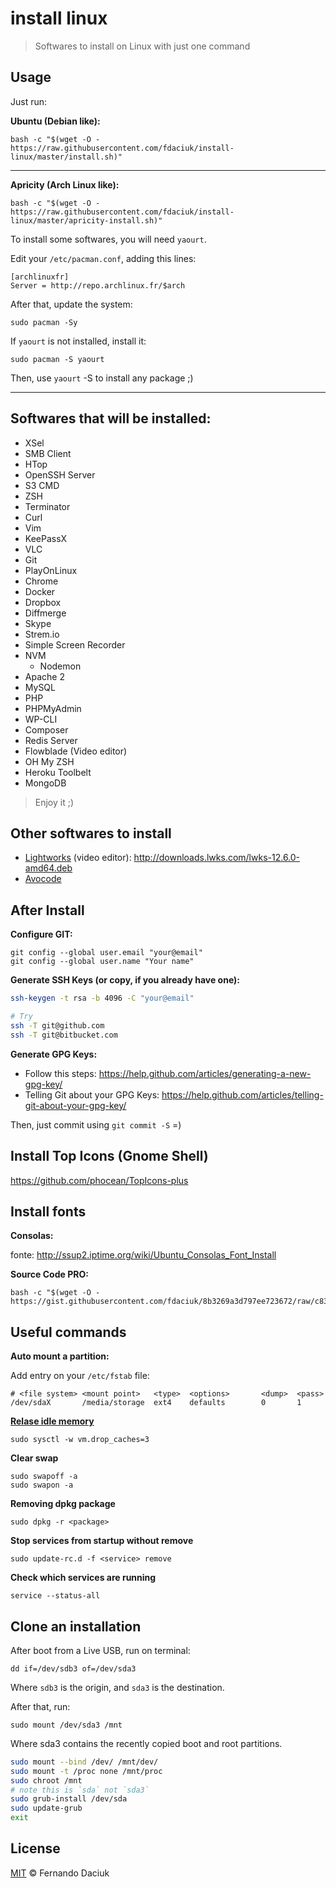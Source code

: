 # install linux

> Softwares to install on Linux with just one command

## Usage

Just run:

**Ubuntu (Debian like):**

```console
bash -c "$(wget -O - https://raw.githubusercontent.com/fdaciuk/install-linux/master/install.sh)"
```

---

**Apricity (Arch Linux like):**

```console
bash -c "$(wget -O - https://raw.githubusercontent.com/fdaciuk/install-linux/master/apricity-install.sh)"
```

To install some softwares, you will need `yaourt`.

Edit your `/etc/pacman.conf`, adding this lines:

```
[archlinuxfr]
Server = http://repo.archlinux.fr/$arch
```

After that, update the system:

```console
sudo pacman -Sy
```

If `yaourt` is not installed, install it:

```console
sudo pacman -S yaourt
```

Then, use `yaourt` -S <package-name> to install any package ;)

---

## Softwares that will be installed:

- XSel
- SMB Client
- HTop
- OpenSSH Server
- S3 CMD
- ZSH
- Terminator
- Curl
- Vim
- KeePassX
- VLC
- Git
- PlayOnLinux
- Chrome
- Docker
- Dropbox
- Diffmerge
- Skype
- Strem.io
- Simple Screen Recorder
- NVM
  - Nodemon
- Apache 2
- MySQL
- PHP
- PHPMyAdmin
- WP-CLI
- Composer
- Redis Server
- Flowblade (Video editor)
- OH My ZSH
- Heroku Toolbelt
- MongoDB

> Enjoy it ;)

## Other softwares to install
- [Lightworks](https://www.lwks.com/) (video editor): http://downloads.lwks.com/lwks-12.6.0-amd64.deb
- [Avocode](https://avocode.com/)

## After Install

**Configure GIT:**

```console
git config --global user.email "your@email"
git config --global user.name "Your name"
```

**Generate SSH Keys (or copy, if you already have one):**

```sh
ssh-keygen -t rsa -b 4096 -C "your@email"

# Try
ssh -T git@github.com
ssh -T git@bitbucket.com
```

**Generate GPG Keys:**

- Follow this steps: https://help.github.com/articles/generating-a-new-gpg-key/
- Telling Git about your GPG Keys: https://help.github.com/articles/telling-git-about-your-gpg-key/

Then, just commit using `git commit -S` =)

## Install Top Icons (Gnome Shell)

https://github.com/phocean/TopIcons-plus

## Install fonts

**Consolas:**

fonte: http://ssup2.iptime.org/wiki/Ubuntu_Consolas_Font_Install

**Source Code PRO:**

```console
bash -c "$(wget -O - https://gist.githubusercontent.com/fdaciuk/8b3269a3d797ee723672/raw/c8344f9cd4f91a8ae69535c833253ae87ef86d5b/sourcecodepro.sh)"
```

## Useful commands

**Auto mount a partition:**

Add entry on your `/etc/fstab` file:

```fstab
# <file system> <mount point>   <type>  <options>       <dump>  <pass>
/dev/sdaX       /media/storage  ext4    defaults        0       1
```

[**Relase idle memory**](http://www.vivaolinux.com.br/dica/Liberando-memoria-RAM-ociosa)

```console
sudo sysctl -w vm.drop_caches=3
```

**Clear swap**

```console
sudo swapoff -a
sudo swapon -a
```

**Removing dpkg package**

```console
sudo dpkg -r <package>
```

**Stop services from startup without remove**

```console
sudo update-rc.d -f <service> remove
```

**Check which services are running**

```console
service --status-all
```

## Clone an installation

After boot from a Live USB, run on terminal:

```
dd if=/dev/sdb3 of=/dev/sda3
```

Where `sdb3` is the origin, and `sda3` is the destination.

After that, run:

```
sudo mount /dev/sda3 /mnt 
```

Where sda3 contains the recently copied boot and root partitions.

```sh
sudo mount --bind /dev/ /mnt/dev/
sudo mount -t /proc none /mnt/proc
sudo chroot /mnt
# note this is `sda` not `sda3`
sudo grub-install /dev/sda 
sudo update-grub
exit
```

## License

[MIT](https://github.com/fdaciuk/licenses/blob/master/MIT-LICENSE.md) © Fernando Daciuk
